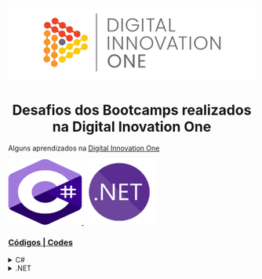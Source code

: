 
  <!--xbannerx-->
<p align="center">
  <img src="./assets/D10.png" alt="D10" tittle="Digital Innovation One">
</p>


<!--xAboutx-->
<h1 align="center">Desafios dos Bootcamps realizados na Digital Inovation One</h1>

Alguns aprendizados na [Digital Innovation One](https://digitalinnovation.one/faq.)
 
 <!--xiconsx-->
   <!-- xCx -->
<p align="left">
  <a href="https://github.com/thiagovasconcelos1/DigitalInovationOne/tree/main/Csharp" <a/> 
  <img src="assets/c1.png "c1" tittle="c1" height="134" width="150">
  <a href="https://github.com/thiagovasconcelos1/DigitalInovationOne/tree/main/dotnet"<a/>                                                                 
   <img src="assets/.net.png "dotnet" tittle="donet" height="134" width="150">                                                          
</p>
                                                                                                                                                                                                    
 <!--xsummaryx-->                                                                                                                                 
<h3> Códigos | Codes </h3>
 <!--C#-->                                                
 <details>                                        
   <div>
    <h4>Desafios simples de matemática | Basic Math Challenges</h4>
    <a href="https://github.com/thiagovasconcelos1/DigitalInovationOne/tree/main/Csharp/Basic%20Math%20Challenges">Simples soma | simple sum</a><br/>
    <a href="https://github.com/thiagovasconcelos1/DigitalInovationOne/tree/main/Csharp/Basic%20Math%20Challenges">Switch Case</a><br/>
  </div> 
  <summary><span>C#</span></summary>  
  <p></p>
</details>

<!--x.NETx-->  
 <details> 
  <summary><span>.NET</span></summary>  
   <div>
     <h4>Projeto | Project APP</h4>
     <a href="https://github.com/thiagovasconcelos1/DigitalInovationOne/tree/main/dotnet/Series%20registration%20APP"> APP de cadastro de séries | Series registration APP</a><br/>
     <a href="https://github.com/thiagovasconcelos1/DigitalInovationOne/tree/main/dotnet/Game%20Catlog"> Catálogo de jogos | Game Catlog</a><br/>
   </div>
</details>
                                                                                                                                      

